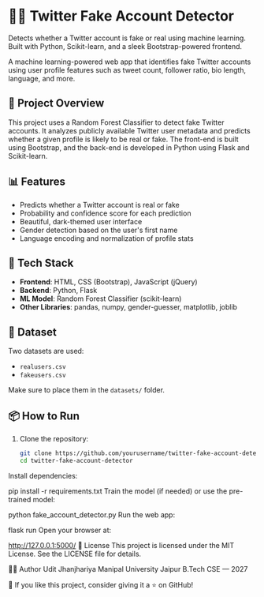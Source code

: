 # 🕵️‍♂️ Twitter Fake Account Detector
Detects whether a Twitter account is fake or real using machine learning. Built with Python, Scikit-learn, and a sleek Bootstrap-powered frontend.

A machine learning-powered web app that identifies fake Twitter accounts using user profile features such as tweet count, follower ratio, bio length, language, and more.

## 🚀 Project Overview

This project uses a Random Forest Classifier to detect fake Twitter accounts. It analyzes publicly available Twitter user metadata and predicts whether a given profile is likely to be real or fake. The front-end is built using Bootstrap, and the back-end is developed in Python using Flask and Scikit-learn.

## 📊 Features

- Predicts whether a Twitter account is real or fake
- Probability and confidence score for each prediction
- Beautiful, dark-themed user interface
- Gender detection based on the user's first name
- Language encoding and normalization of profile stats

## 🧠 Tech Stack

- **Frontend**: HTML, CSS (Bootstrap), JavaScript (jQuery)
- **Backend**: Python, Flask
- **ML Model**: Random Forest Classifier (scikit-learn)
- **Other Libraries**: pandas, numpy, gender-guesser, matplotlib, joblib

## 📁 Dataset

Two datasets are used:
- `realusers.csv`
- `fakeusers.csv`

Make sure to place them in the `datasets/` folder.

## 📦 How to Run

1. Clone the repository:
   ```bash
   git clone https://github.com/yourusername/twitter-fake-account-detector.git
   cd twitter-fake-account-detector
   
Install dependencies:

pip install -r requirements.txt
Train the model (if needed) or use the pre-trained model:

python fake_account_detector.py
Run the web app:

flask run
Open your browser at:

http://127.0.0.1:5000/
📝 License
This project is licensed under the MIT License. See the LICENSE file for details.

🙋‍♂️ Author
Udit Jhanjhariya
Manipal University Jaipur
B.Tech CSE — 2027

🌟 If you like this project, consider giving it a ⭐ on GitHub!
